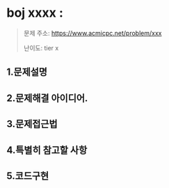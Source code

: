 # boj xxxx : 
> 문제 주소: https://www.acmicpc.net/problem/xxx
> 
> 난이도: tier x

## 1.문제설명

## 2.문제해결 아이디어.

## 3.문제접근법

## 4.특별히 참고할 사항

## 5.코드구현
``` python

```